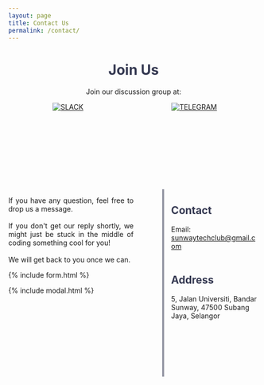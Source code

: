 ```yaml
---
layout: page
title: Contact Us
permalink: /contact/
---
```

<div style="text-align: center;">
	<h1 style="color: #343851;">Join Us</h1>
	<p>
		Join our discussion group at:<br>
		<div style="display: inline-block; vertical-align: top; width: 140px; height: 140px; padding-right: 50px">
			<a href="https://join.slack.com/t/sunwaytechclub/shared_invite/enQtNDI4MzAwMDk4ODgzLWM3MzMyZWY2NTRiMzhjNDNhN2Y5ZjY3ZDY1YWY1ZjVlYjI5M2UxZmJkMjljMjdjZmE1N2ZmMmM2ZjA0YzljYjQ" style="border: none;">
				<img src="{{ "/assets/img/slack.png" | relative_url }}" alt="SLACK">
			</a>
		</div>
		<div style="display: inline-block; vertical-align: top; width: 160px; height: 160px; padding-left: 50px">
			<a href="tg://join?invite=AEw0LkH7Xu4BRr0BVSXH9g" style="border: none;">
				<img src="{{ "/assets/img/telegram.png" | relative_url }}" alt="TELEGRAM">
			</a>
		</div>
	</p>
</div>
<div>
	<div class="form-wrapper">
		 <p align="justify">
		 	If you have any question, feel free to drop us a message. <br><br>
		 	If you don't get our reply shortly, we might just be stuck in the middle of coding something cool for you! <br><br>
			We will get back to you once we can. 
		</p>
		{% include form.html %}
	</div>
	<div class="contact-info-wrapper">
		<h2 style="color: #343851">Contact</h2>
		<p>Email: <a href="mailto:sunwaytechclub@gmail.com" style="border: none !important;">sunwaytechclub@gmail.com</a><br><br></p>
		<h2 style="color: #343851">Address</h2>
		<p>5, Jalan Universiti, Bandar Sunway, 47500 Subang Jaya, Selangor</p>
	</div>
</div>

{% include modal.html %}


<style type="text/css">
a{
	style="text-decoration: none !important;"
}
/*desktop*/
.form-wrapper{
	width: 50%;
	display: inline-block;
	text-align: justify;
}

.contact-info-wrapper{
	width: 35%;
	display: inline-block;
	vertical-align: top;
	float: right;
	border-left: 3px double #343851;
	padding-left: 3%;
	padding-bottom: 100px;
}

/*mobile*/
@media screen and (max-width: 768px) {
.form-wrapper{
	width: 100%;	
	text-align: justify;
}

.contact-info-wrapper{
	width: 100%;
	display: inline-block;
}
}
	
</style>